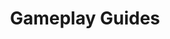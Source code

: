 ---
layout: default
title: Gameplay Guides
nav_order: 4
has_children: true
has_toc: true
description: General Gameplay Guides
---